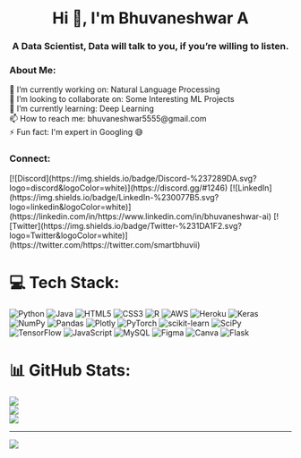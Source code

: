 <h1 align="center">Hi 👋, I'm Bhuvaneshwar A</h1>
<h3 align="center">A Data Scientist, Data will talk to you, if you’re willing to listen.</h3>

<h3>About Me: </h3>
🔭 I’m currently working on: Natural Language Processing<br>👯 I’m looking to collaborate on: Some Interesting ML Projects<br>🌱 I’m currently learning: Deep Learning<br>📫 How to reach me: bhuvaneshwar5555@gmail.com<br>⚡ Fun fact: I'm expert in Googling 😅


<h3>Connect: </h3>
[![Discord](https://img.shields.io/badge/Discord-%237289DA.svg?logo=discord&logoColor=white)](https://discord.gg/#1246) [![LinkedIn](https://img.shields.io/badge/LinkedIn-%230077B5.svg?logo=linkedin&logoColor=white)](https://linkedin.com/in/https://www.linkedin.com/in/bhuvaneshwar-ai) [![Twitter](https://img.shields.io/badge/Twitter-%231DA1F2.svg?logo=Twitter&logoColor=white)](https://twitter.com/https://twitter.com/smartbhuvii) 

# 💻 Tech Stack:
![Python](https://img.shields.io/badge/python-3670A0?style=flat&logo=python&logoColor=ffdd54) ![Java](https://img.shields.io/badge/java-%23ED8B00.svg?style=flat&logo=java&logoColor=white) ![HTML5](https://img.shields.io/badge/html5-%23E34F26.svg?style=flat&logo=html5&logoColor=white) ![CSS3](https://img.shields.io/badge/css3-%231572B6.svg?style=flat&logo=css3&logoColor=white) ![R](https://img.shields.io/badge/r-%23276DC3.svg?style=flat&logo=r&logoColor=white) ![AWS](https://img.shields.io/badge/AWS-%23FF9900.svg?style=flat&logo=amazon-aws&logoColor=white) ![Heroku](https://img.shields.io/badge/heroku-%23430098.svg?style=flat&logo=heroku&logoColor=white) ![Keras](https://img.shields.io/badge/Keras-%23D00000.svg?style=flat&logo=Keras&logoColor=white) ![NumPy](https://img.shields.io/badge/numpy-%23013243.svg?style=flat&logo=numpy&logoColor=white) ![Pandas](https://img.shields.io/badge/pandas-%23150458.svg?style=flat&logo=pandas&logoColor=white) ![Plotly](https://img.shields.io/badge/Plotly-%233F4F75.svg?style=flat&logo=plotly&logoColor=white) ![PyTorch](https://img.shields.io/badge/PyTorch-%23EE4C2C.svg?style=flat&logo=PyTorch&logoColor=white) ![scikit-learn](https://img.shields.io/badge/scikit--learn-%23F7931E.svg?style=flat&logo=scikit-learn&logoColor=white) ![SciPy](https://img.shields.io/badge/SciPy-%230C55A5.svg?style=flat&logo=scipy&logoColor=%white) ![TensorFlow](https://img.shields.io/badge/TensorFlow-%23FF6F00.svg?style=flat&logo=TensorFlow&logoColor=white) ![JavaScript](https://img.shields.io/badge/javascript-%23323330.svg?style=flat&logo=javascript&logoColor=%23F7DF1E) ![MySQL](https://img.shields.io/badge/mysql-%2300f.svg?style=flat&logo=mysql&logoColor=white) 	![Figma](https://img.shields.io/badge/figma-%23F24E1E.svg?style=flat&logo=figma&logoColor=white) ![Canva](https://img.shields.io/badge/Canva-%2300C4CC.svg?style=flat&logo=Canva&logoColor=white) ![Flask](https://img.shields.io/badge/flask-%23000.svg?style=flat&logo=flask&logoColor=white)
# 📊 GitHub Stats:
![](https://github-readme-stats.vercel.app/api?username=Bhuvaneshwar-A&theme=dark&hide_border=false&include_all_commits=true&count_private=false)<br/>
![](https://github-readme-streak-stats.herokuapp.com/?user=Bhuvaneshwar-A&theme=dark&hide_border=false)<br/>
![](https://github-readme-stats.vercel.app/api/top-langs/?username=Bhuvaneshwar-A&theme=dark&hide_border=false&include_all_commits=true&count_private=false&layout=compact)

---
[![](https://visitcount.itsvg.in/api?id=Bhuvaneshwar-A&icon=0&color=0)](https://visitcount.itsvg.in)

<!-- Proudly created with GPRM ( https://gprm.itsvg.in ) -->
